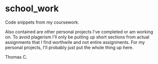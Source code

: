 school_work
===========

Code snippets from my coursework.

  Also contained are other personal projects I've completed or am working on.
  To avoid plagerism I'll only be putting up short sections from actual assignments that I find worthwile and not entire assignments.  For my personal projects, I'll probably just put the whole thing up here.
  
Thomas C.
